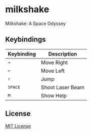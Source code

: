 # milkshake

Milkshake: A Space Odyssey

## Keybindings

| Keybinding       | Description      |
| ---------------- | ---------------- |
| <kbd>→</kbd>     | Move Right       |
| <kbd>←</kbd>     | Move Left        |
| <kbd>↑</kbd>     | Jump             |
| <kbd>SPACE</kbd> | Shoot Laser Beam |
| <kbd>M</kbd>     | Show Help        |

## License

[MIT License](LICENSE)
